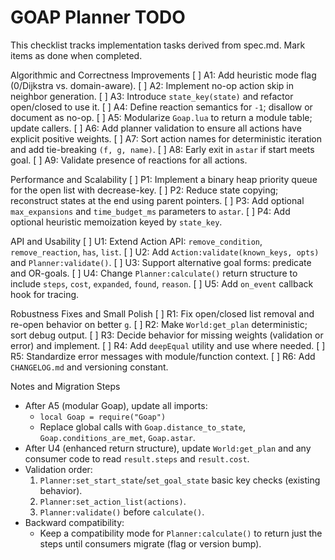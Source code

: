 # GOAP Planner TODO

This checklist tracks implementation tasks derived from spec.md. Mark items as done when completed.

Algorithmic and Correctness Improvements
[ ] A1: Add heuristic mode flag (0/Dijkstra vs. domain-aware).
[ ] A2: Implement no-op action skip in neighbor generation.
[ ] A3: Introduce `state_key(state)` and refactor open/closed to use it.
[ ] A4: Define reaction semantics for `-1`; disallow or document as no-op.
[ ] A5: Modularize `Goap.lua` to return a module table; update callers.
[ ] A6: Add planner validation to ensure all actions have explicit positive weights.
[ ] A7: Sort action names for deterministic iteration and add tie-breaking `(f, g, name)`.
[ ] A8: Early exit in `astar` if start meets goal.
[ ] A9: Validate presence of reactions for all actions.

Performance and Scalability
[ ] P1: Implement a binary heap priority queue for the open list with decrease-key.
[ ] P2: Reduce state copying; reconstruct states at the end using parent pointers.
[ ] P3: Add optional `max_expansions` and `time_budget_ms` parameters to `astar`.
[ ] P4: Add optional heuristic memoization keyed by `state_key`.

API and Usability
[ ] U1: Extend Action API: `remove_condition`, `remove_reaction`, `has`, `list`.
[ ] U2: Add `Action:validate(known_keys, opts)` and `Planner:validate()`.
[ ] U3: Support alternative goal forms: predicate and OR-goals.
[ ] U4: Change `Planner:calculate()` return structure to include `steps`, `cost`, `expanded`, `found`, `reason`.
[ ] U5: Add `on_event` callback hook for tracing.

Robustness Fixes and Small Polish
[ ] R1: Fix open/closed list removal and re-open behavior on better `g`.
[ ] R2: Make `World:get_plan` deterministic; sort debug output.
[ ] R3: Decide behavior for missing weights (validation or error) and implement.
[ ] R4: Add `deepEqual` utility and use where needed.
[ ] R5: Standardize error messages with module/function context.
[ ] R6: Add `CHANGELOG.md` and versioning constant.

Notes and Migration Steps
- After A5 (modular Goap), update all imports:
  - `local Goap = require("Goap")`
  - Replace global calls with `Goap.distance_to_state`, `Goap.conditions_are_met`, `Goap.astar`.
- After U4 (enhanced return structure), update `World:get_plan` and any consumer code to read `result.steps` and `result.cost`.
- Validation order:
  1) `Planner:set_start_state`/`set_goal_state` basic key checks (existing behavior).
  2) `Planner:set_action_list(actions)`.
  3) `Planner:validate()` before `calculate()`.
- Backward compatibility:
  - Keep a compatibility mode for `Planner:calculate()` to return just the steps until consumers migrate (flag or version bump).
